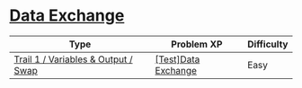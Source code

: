# [Data Exchange](https://www.codetree.ai/trails/complete/curated-cards/test-exchange-data)

|Type|Problem XP|Difficulty|
|---|---|---|
|[Trail 1 / Variables & Output / Swap](https://www.codetree.ai/trail-info/novice-low/)|[[Test]Data Exchange](https://www.codetree.ai/trails/complete/curated-cards/test-exchange-data/)|Easy|

